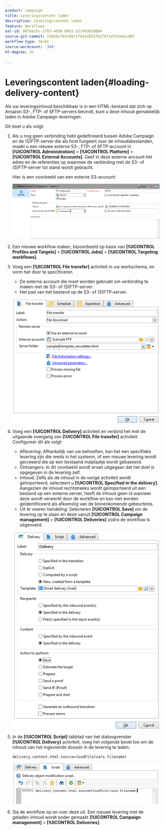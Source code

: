 ```yaml
---
product: campaign
title: Leveringscontent laden
description: Leveringscontent laden
feature: Workflows
exl-id: 08febcbc-1703-4d36-89e1-32c903618084
source-git-commit: 23026cf93c89c1f6a410337b17bfa2553e41c987
workflow-type: tm+mt
source-wordcount: '304'
ht-degree: 3%

---
```


# Leveringscontent laden{#loading-delivery-content}

Als uw leveringsinhoud beschikbaar is in een HTML-bestand dat zich op Amazon S3-, FTP- of SFTP-servers bevindt, kunt u deze inhoud gemakkelijk laden in Adobe Campaign-leveringen.

Dit doet u als volgt:

1. Als u nog geen verbinding hebt gedefinieerd tussen Adobe Campaign en de (S)FTP-server die als host fungeert voor de inhoudsbestanden, maakt u een nieuwe externe S3-, FTP- of SFTP-account in **[!UICONTROL Administration]** > **[!UICONTROL Platform]** > **[!UICONTROL External Accounts]**. Geef in deze externe account het adres en de referenties op waarmee de verbinding met de S3- of (S)FTP-server tot stand wordt gebracht.

   Hier is een voorbeeld van een externe S3-account:

   ![](assets/delivery_loadcontent_filetransfertexamples3.png)

1. Een nieuwe workflow maken, bijvoorbeeld op basis van **[!UICONTROL Profiles and Targets]** > **[!UICONTROL Jobs]** > **[!UICONTROL Targeting workflows]**.
1. Voeg een **[!UICONTROL File transfer]** activiteit in uw werkschema, en vorm het door te specificeren

   * De externe account die moet worden gebruikt om verbinding te maken met de S3- of (S)FTP-server.
   * Het pad van het bestand op de S3- of (S)FTP-server.

   ![](assets/delivery_loadcontent_filetransfertexample.png)

1. Voeg een **[!UICONTROL Delivery]** activiteit en verbind het met de uitgaande overgang van **[!UICONTROL File transfer]** activiteit. Configureer dit als volgt:

   * Aflevering: Afhankelijk van uw behoeften, kan het een specifieke levering zijn die reeds in het systeem, of een nieuwe levering wordt gecreeerd die op een bestaand malplaatje wordt gebaseerd.
   * Ontvangers: In dit voorbeeld wordt ervan uitgegaan dat het doel is opgegeven in de levering zelf.
   * Inhoud: Zelfs als de inhoud in de vorige activiteit wordt geïmporteerd, selecteert u **[!UICONTROL Specified in the delivery]**. Aangezien de inhoud rechtstreeks wordt geïmporteerd uit een bestand op een externe server, heeft de inhoud geen id wanneer deze wordt verwerkt door de workflow en kan niet worden geïdentificeerd als afkomstig van de binnenkomende gebeurtenis.
   * Uit te voeren handeling: Selecteren **[!UICONTROL Save]** om de levering op te slaan en deze vanuit **[!UICONTROL Campaign management]** > **[!UICONTROL Deliveries]** zodra de workflow is uitgevoerd.

   ![](assets/delivery_loadcontent_activityexample.png)

1. In de **[!UICONTROL Script]** tabblad van het dialoogvenster **[!UICONTROL Delivery]** activiteit, voeg het volgende bevel toe om de inhoud van het ingevoerde dossier in de levering te laden:

   ```
   delivery.content.html.source=loadFile(vars.filename)
   ```

   ![](assets/delivery_loadcontent_script.png)

1. Sla de workflow op en voer deze uit. Een nieuwe levering met de geladen inhoud wordt onder gemaakt **[!UICONTROL Campaign management]** > **[!UICONTROL Deliveries]**.

